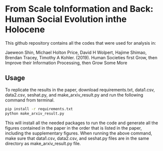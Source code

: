 # From Scale toInformation and Back: Human Social Evolution inthe Holocene


This github repository contains all the codes that were used for analysis in:

Jaeweon Shin, Michael Holton Price, David H Wolpert, Hajime Shimao, Brendan Tracey, Timothy A Kohler. (2019). Human Societies first Grow, then Improve their Information Processing, then Grow Some More

## Usage

To replicate the results in the paper, download requirements.txt, data1.csv, data2.csv, seshat.py, and make_arxiv_result.py and run the following command from terminal.

```bash
pip install -r requirements.txt
python make_arxiv_result.py
```

This will install all the needed packages to run the code and generate all the figures contained in the paper in the order that is listed in the paper, including the supplementary figures. When running the above command, make sure that data1.csv, data2.csv, and seshat.py files are in the same directory as make_arxiv_result.py file.
